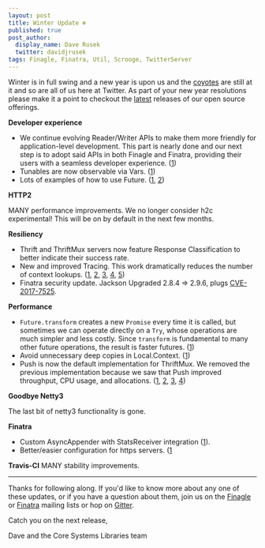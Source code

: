 ```yaml
---
layout: post
title: Winter Update ❄️
published: true
post_author:
  display_name: Dave Rusek
  twitter: davidjrusek
tags: Finagle, Finatra, Util, Scrooge, TwitterServer
---
```


Winter is in full swing and a new year is upon us and the [coyotes](https://twitter.com/davidjrusek/status/1083452863739777024?s=20)
are still at it and so are all of us here at Twitter. As part of your 
new year resolutions please make it a point to checkout the
[latest](https://github.com/twitter/finagle/releases/latest)
releases of our open source offerings.

**Developer experience**

- We continue evolving Reader/Writer APIs to make them more friendly for
  application-level development. This part is nearly done and our next step is
  to adopt said APIs in both Finagle and Finatra, providing their users with a
  seamless developer experience. ([1](https://github.com/twitter/finagle/commit/5242d49d8e6aa9041626311ae66405b2634136b2))
- Tunables are now observable via Vars. ([1](https://github.com/twitter/util/commit/94864832a593f5f75c696c8dab913ceba69e81dc))
- Lots of examples of how to use Future. ([1](https://github.com/twitter/util/commit/3e9d68fadfc8c0d008242245e06715491b46575b), [2](https://github.com/twitter/util/commit/6b41ef4711ede2dc1590725f6042da68f33fac5d))

**HTTP2**

MANY performance improvements. We no longer consider h2c
experimental! This will be on by default in the next few months.

**Resiliency**

- Thrift and ThriftMux servers now feature Response Classification to better
  indicate their success rate.
- New and improved Tracing. This work dramatically reduces the number of
  context lookups. ([1](https://github.com/twitter/finagle/commit/547cd86465109e6777d2afb98a7560d6a053b7b4), [2](https://github.com/twitter/finagle/commit/50c00d8847e0e5f3ade029ee3a51b5e2e795f115), [3](https://github.com/twitter/finagle/commit/33841d214af7506750d6106fdeb0d95fbd95cc42), [4](https://github.com/twitter/finagle/commit/5a5ceb63740480381a2a137474afa5c39ad23981), [5](https://github.com/twitter/finagle/commit/5a5ceb63740480381a2a137474afa5c39ad23981))
- Finatra security update. Jackson Upgraded 2.8.4 => 2.9.6, plugs
  [CVE-2017-7525](https://nvd.nist.gov/vuln/detail/CVE-2017-7525).

**Performance**

- `Future.transform` creates a new `Promise` every time it is called, but
  sometimes we can operate directly on a `Try`, whose operations are much
  simpler and less costly. Since `transform` is fundamental to many other
  future operations, the result is faster futures. ([1](https://github.com/twitter/util/commit/3245a8e1a98bd5eb308f366678528879d7140f5e))
- Avoid unnecessary deep copies in Local.Context. ([1](https://github.com/twitter/util/commit/faaf0f2fe27520d47f896099bb8dc5f34b5d3c6a))
- Push is now the default implementation for ThriftMux. We removed the previous
  implementation because we saw that Push improved throughput, CPU usage, and
  allocations. ([1](https://github.com/twitter/finagle/commit/c0a1f295f58d699a77142ea2720965b63203cc89), [2](https://github.com/twitter/finagle/commit/735a6bae3f8352b569ff153ec47d97a54914eee2), [3](https://github.com/twitter/finagle/commit/735a6bae3f8352b569ff153ec47d97a54914eee2), [4](https://github.com/twitter/finagle/commit/eedd1fd890da85c6efcdc0ff597e22055967d811))

**Goodbye Netty3**

The last bit of netty3 functionality is gone.

**Finatra**

- Custom AsyncAppender with StatsReceiver integration
  ([1](https://twitter.github.io/finatra/user-guide/logging/asyncappender.html)).
- Better/easier configuration for https servers. ([1](https://github.com/twitter/finatra/commit/3c19b2df303a30fda254822dc97cb2372d2220b3)

**Travis-CI** MANY stability improvements.

------------

Thanks for following along. If you'd like to know more about any one of these
updates, or if you have a question about them, join us on the
[Finagle](https://groups.google.com/forum/#!forum/finaglers) or
[Finatra](https://groups.google.com/forum/#!forum/finatra-users) mailing lists
or hop on [Gitter](https://gitter.im/twitter/finagle).


Catch you on the next release,

Dave and the Core Systems Libraries team
